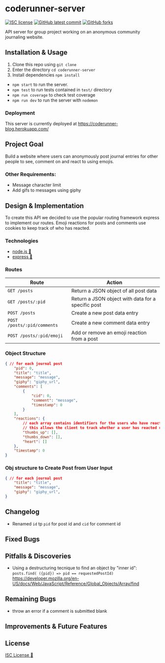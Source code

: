 # coderunner-server

<!-- badges -->
[![ISC license](https://img.shields.io/badge/License-ISC-blue.svg)](https://www.isc.org/licenses/)
[![GitHub latest commit](https://img.shields.io/github/last-commit/rxdvd/coderunner-server.svg)](https://GitHub.com/rxdvd/coderunner-server/commit/)
[![GitHub forks](https://img.shields.io/github/forks/rxdvd/coderunner-server.svg)](https://GitHub.com/rxdvd/coderunner-server)

API server for group project working on an anonymous community journaling website.

## Installation & Usage

1. Clone this repo using `git clone`
2. Enter the directory `cd coderunner-server`
3. Install dependencies `npm install`
   
* `npm start` to run the server.
* `npm test` to run tests contained in `test/` directory
* `npm run coverage` to check test coverage
* `npm run dev` to run the server with `nodemon`

### Deployment

This server is currently deployed at https://coderunner-blog.herokuapp.com/

## Project Goal

Build a website where users can anonymously post journal entries for other people to see, comment on and react to using emojis.

### Other Requirements:

* Message character limit
* Add gifs to messages using giphy

## Design & Implementation

To create this API we decided to use the popular routing framework express to implement our routes. Emoji reactions for posts and comments use cookies to keep track of who has reacted.

<!-- maybe put image of api working here, like the gifs from our debug assignment -->

### Technologies

* [node.js 🔗](https://nodejs.org/) 
* [express 🔗](https://expressjs.com/)

### Routes

| Route | Action |
| - | - |
| `GET /posts` | Return a JSON object of all post data |
| `GET /posts/:pid` | Return a JSON object with data for a specific post |
| `POST /posts` | Create a new post data entry |
| `POST /posts/:pid/comments` | Create a new comment data entry |
| `POST /posts/:pid/emoji` | Add or remove an emoji reaction from a post |

### Object Structure

```json
{ // for each journal post
    "pid": 0,
    "title": "title",
    "message": "message",
    "giphy": "giphy_url",
    "comments": [
        {
            "cid": 0,
            "comment": "message",
            "timestamp": 0
        }
    ],
    "reactions": {
        // each array contains identifiers for the users who have reacted
        // this allows the client to track whether a user has reacted using cookies
        "thumbs_up": [],
        "thumbs_down": [],
        "heart": []
    },
    "timestamp": 0
}
```

### Obj structure to Create Post from User Input

```json
{ // for each journal post
    "title": "title",
    "message": "message",
    "giphy": "giphy_url",
}
```


## Changelog

+ Renamed `id` tp `pid` for post id and `cid` for comment id 

## Fixed Bugs



## Pitfalls & Discoveries

<!-- things you didn't know how to do, how you solved it i.e. any time you had to google -->
+ Using a destructuring tecnique to find an object by "inner id": `posts.find( ({pid}) => pid == requestedPostId)` https://developer.mozilla.org/en-US/docs/Web/JavaScript/Reference/Global_Objects/Array/find

## Remaining Bugs

+ throw an error if a comment is submitted blank

## Improvements & Future Features



## License

[ISC License 🔗](https://www.isc.org/licenses/)

